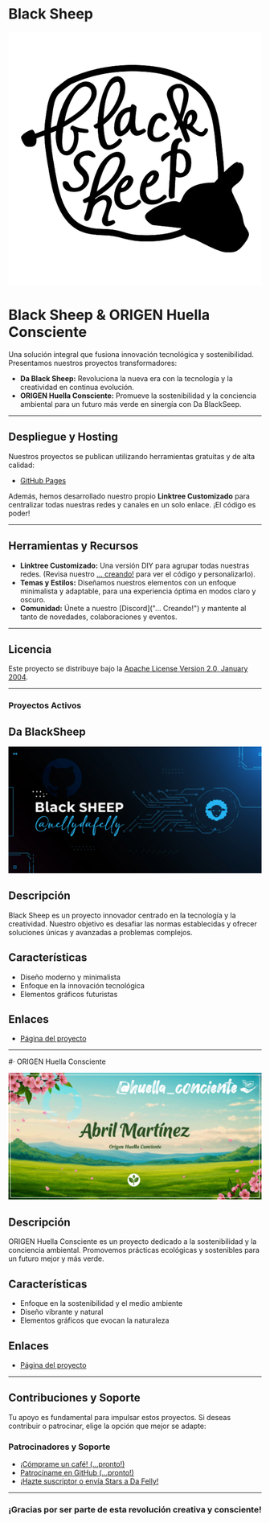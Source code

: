 # Black Sheep
![Logo General](https://raw.githubusercontent.com/nellydafelly/blacksheep.proyect/refs/heads/main/logoblacksheep.png)

# Black Sheep & ORIGEN Huella Consciente

Una solución integral que fusiona innovación tecnológica y sostenibilidad. Presentamos nuestros proyectos transformadores:

- **Da Black Sheep:** Revoluciona la nueva era con la tecnología y la creatividad en continua evolución.
- **ORIGEN Huella Consciente:** Promueve la sostenibilidad y la conciencia ambiental para un futuro más verde en sinergía con Da BlackSeep.

---

## Despliegue y Hosting

Nuestros proyectos se publican utilizando herramientas gratuitas y de alta calidad:
- [GitHub Pages](https://pages.github.com/)

Además, hemos desarrollado nuestro propio **Linktree Customizado** para centralizar todas nuestras redes y canales en un solo enlace. ¡El código es poder!

---

## Herramientas y Recursos

- **Linktree Customizado:** Una versión DIY para agrupar todas nuestras redes. (Revisa nuestro [... creando!](#) para ver el código y personalizarlo).
- **Temas y Estilos:** Diseñamos nuestros elementos con un enfoque minimalista y adaptable, para una experiencia óptima en modos claro y oscuro.
- **Comunidad:** Únete a nuestro [Discord]("... Creando!") y mantente al tanto de novedades, colaboraciones y eventos.

---

## Licencia

Este proyecto se distribuye bajo la [ Apache License Version 2.0, January 2004](LICENSE).

---
### Proyectos Activos

## Da BlackSheep
![Black Sheep](https://github.com/nellydafelly/blacksheep.proyect/blob/main/social_preview.png)

## Descripción
Black Sheep es un proyecto innovador centrado en la tecnología y la creatividad. Nuestro objetivo es desafiar las normas establecidas y ofrecer soluciones únicas y avanzadas a problemas complejos.

## Características
- Diseño moderno y minimalista
- Enfoque en la innovación tecnológica
- Elementos gráficos futuristas

## Enlaces
- [Página del proyecto](https://nellydafelly.github.io/blacksheep.proyect/)
---

#· ORIGEN Huella Consciente

![ORIGEN Huella Consciente](https://github.com/nellydafelly/blacksheep.proyect/blob/main/ori_social_preview.png)

## Descripción
ORIGEN Huella Consciente es un proyecto dedicado a la sostenibilidad y la conciencia ambiental. Promovemos prácticas ecológicas y sostenibles para un futuro mejor y más verde.

## Características
- Enfoque en la sostenibilidad y el medio ambiente
- Diseño vibrante y natural
- Elementos gráficos que evocan la naturaleza

## Enlaces
- [Página del proyecto](https://abrilsu.github.io/saberes-vivos/)

---

## Contribuciones y Soporte

Tu apoyo es fundamental para impulsar estos proyectos. Si deseas contribuir o patrocinar, elige la opción que mejor se adapte:

### Patrocinadores y Soporte
+ [¡Cómprame un café! (...pronto!)](https://www.buymeacoffee.com/)
+ [Patrocíname en GitHub (...pronto!)](https://github.com/sponsors/)
+ [¡Hazte suscriptor o envía Stars a Da Felly!](https://wwww.facebook.com/nellydafelly)

---

### ¡Gracias por ser parte de esta revolución creativa y consciente!
